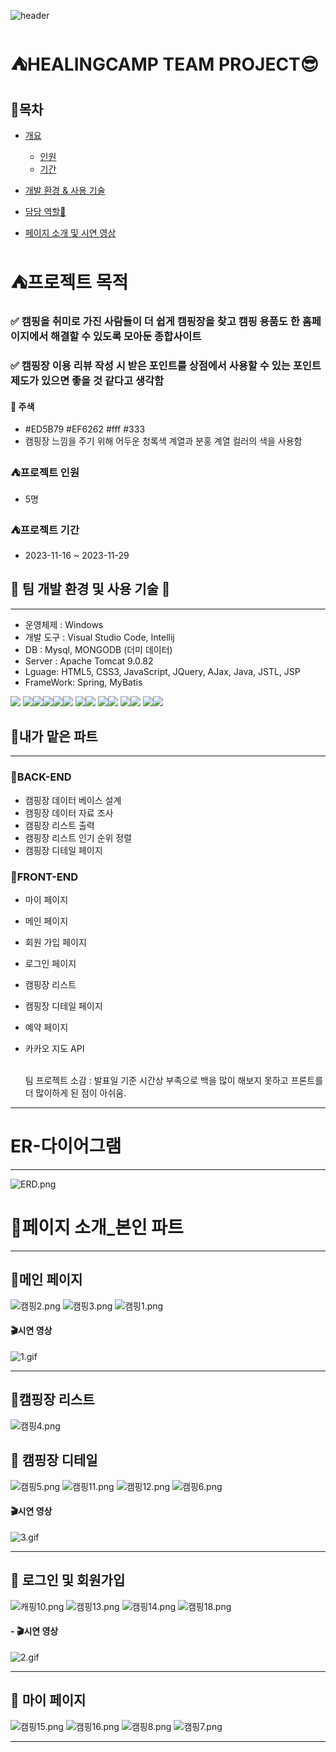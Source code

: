 ![header](https://capsule-render.vercel.app/api?type=slice&color=gradient&height=200&section=header&text=HEALING%20CAMP&fontSize=100)

# ⛺HEALINGCAMP TEAM PROJECT😎

## 🧷목차 

- [개요](#프로젝트-목적)
  - [인원](#프로젝트-인원)
  - [기간](#프로젝트-기간)
- [개발 환경 & 사용 기술](#-팀-개발-환경-및-사용-기술-)

- [담당 역할🙌](#내가-맡은-파트)
- [페이지 소개 및 시연 영상](#페이지-소개)

# ⛺프로젝트 목적 

### ✅ 캠핑을 취미로 가진 사람들이 더 쉽게 캠핑장을 찾고 캠핑 용품도 한 홈페이지에서 해결할 수 있도록 모아둔 종합사이트

### ✅ 캠핑장 이용 리뷰 작성 시 받은 포인트를 상점에서 사용할 수 있는 포인트 제도가 있으면 좋을 것 같다고 생각함

#### 💚 주색
- #ED5B79 #EF6262 #fff #333
- 캠핑장 느낌을 주기 위해 어두운 청록색 계열과 분홍 계열 컬러의 색을 사용함

### ⛺프로젝트 인원

- 5명 

### ⛺프로젝트 기간

- 2023-11-16 ~ 2023-11-29

## 👏 팀 개발 환경 및 사용 기술 👏

---
- 운영체제 : Windows
- 개발 도구 : Visual Studio Code, Intellij
- DB : Mysql, MONGODB (더미 데이터)
- Server : Apache Tomcat 9.0.82
- Lguage: HTML5, CSS3, JavaScript, JQuery, AJax, Java, JSTL, JSP
- FrameWork: Spring, MyBatis

<img src="https://img.shields.io/badge/html5-E34F26?style=for-the-badge&logo=html5&logoColor=white"> <img src="https://img.shields.io/badge/css-1572B6?style=for-the-badge&logo=css3&logoColor=white"><img src="https://img.shields.io/badge/javascript-F7DF1E?style=for-the-badge&logo=javascript&logoColor=black"><img src="https://img.shields.io/badge/oracle-F80000?style=for-the-badge&logo=oracle&logoColor=white"><img src="https://img.shields.io/badge/mysql-4479A1?style=for-the-badge&logo=mysql&logoColor=white"><img src="https://img.shields.io/badge/Jquery-white?style=for-the-badge&logo=Jquery&logoColor=blue">
<img src="https://img.shields.io/badge/mongoDB-47A248?style=for-the-badge&logo=MongoDB&logoColor=white"><img src="https://img.shields.io/badge/github-181717?style=for-the-badge&logo=github&logoColor=white">
<img src="https://img.shields.io/badge/java-007396?style=for-the-badge&logo=java&logoColor=white"><img src="https://img.shields.io/badge/intelijidea-181717?style=for-the-badge&logo=intellijidea&logoColor=white">
<img src="https://img.shields.io/badge/Visual_Studio_Code-white?style=for-the-badge&logo=visual%20studio%20code&logoColor=blue"><img src="https://img.shields.io/badge/apache tomcat-F8DC75?style=for-the-badge&logo=apachetomcat&logoColor=white">
<img src="https://img.shields.io/badge/Github-black?style=for-the-badge&logo=github&logoColor=purple"><img src="https://img.shields.io/badge/Spring-green?style=for-the-badge&logo=Spring&logoColor=white">

## 📝내가 맡은 파트

---

### 📌BACK-END 
- 캠핑장 데이터 베이스 설계 
- 캠핑장 데이터 자료 조사 
- 캠핑장 리스트 출력 
- 캠핑장 리스트 인기 순위 정렬
- 캠핑장 디테일 페이지 

### 📌FRONT-END 
- 마이 페이지 
- 메인 페이지 
- 회원 가입 페이지
- 로그인 페이지
- 캠핑장 리스트 
- 캠핑장 디테일 페이지
- 예약 페이지 
- 카카오 지도 API

    <br>
    팀 프로젝트 소감 : 발표일 기준 시간상 부족으로 백을 많이 해보지 못하고 프론트를 더 많이하게 된 점이 아쉬움. 

---

# ER-다이어그램

---
![ERD.png](src%2Fmain%2Fwebapp%2Fresources%2Fimg%2FERD.png)

# 🔎페이지 소개_본인 파트

---

##  📌메인 페이지
  ![캠핑2.png](src%2Fmain%2Fwebapp%2Fresources%2F%EC%BA%A1%EC%B3%90%2F%EC%BA%A0%ED%95%912.png)
  ![캠핑3.png](src%2Fmain%2Fwebapp%2Fresources%2F%EC%BA%A1%EC%B3%90%2F%EC%BA%A0%ED%95%913.png)
  ![캠핑1.png](src%2Fmain%2Fwebapp%2Fresources%2F%EC%BA%A1%EC%B3%90%2F%EC%BA%A0%ED%95%911.png)
  
#### 🎬시연 영상 
  ![1.gif](src%2Fmain%2Fwebapp%2Fresources%2F%EC%BA%A1%EC%B3%90%2F1.gif)

---

## 📌캠핑장 리스트
![캠핑4.png](src%2Fmain%2Fwebapp%2Fresources%2F%EC%BA%A1%EC%B3%90%2F%EC%BA%A0%ED%95%914.png)

##  📌 캠핑장 디테일 
  ![캠핑5.png](src%2Fmain%2Fwebapp%2Fresources%2F%EC%BA%A1%EC%B3%90%2F%EC%BA%A0%ED%95%915.png)
  ![캠핑11.png](src%2Fmain%2Fwebapp%2Fresources%2F%EC%BA%A1%EC%B3%90%2F%EC%BA%A0%ED%95%9111.png)
  ![캠핑12.png](src%2Fmain%2Fwebapp%2Fresources%2F%EC%BA%A1%EC%B3%90%2F%EC%BA%A0%ED%95%9112.png)
  ![캠핑6.png](src%2Fmain%2Fwebapp%2Fresources%2F%EC%BA%A1%EC%B3%90%2F%EC%BA%A0%ED%95%916.png)  

#### 🎬시연 영상 
  ![3.gif](src%2Fmain%2Fwebapp%2Fresources%2F%EC%BA%A1%EC%B3%90%2F3.gif)

---
## 📌 로그인 및 회원가입  
  ![캐핑10.png](src%2Fmain%2Fwebapp%2Fresources%2F%EC%BA%A1%EC%B3%90%2F%EC%BA%90%ED%95%9110.png)
  ![캠핑13.png](src%2Fmain%2Fwebapp%2Fresources%2F%EC%BA%A1%EC%B3%90%2F%EC%BA%A0%ED%95%9113.png)
  ![캠핑14.png](src%2Fmain%2Fwebapp%2Fresources%2F%EC%BA%A1%EC%B3%90%2F%EC%BA%A0%ED%95%9114.png)
  ![캠핑18.png](src%2Fmain%2Fwebapp%2Fresources%2F%EC%BA%A1%EC%B3%90%2F%EC%BA%A0%ED%95%9118.png)

#### - 🎬시연 영상 
  ![2.gif](src%2Fmain%2Fwebapp%2Fresources%2F%EC%BA%A1%EC%B3%90%2F2.gif)
 
---

##  📌 마이 페이지
  ![캠핑15.png](src%2Fmain%2Fwebapp%2Fresources%2F%EC%BA%A1%EC%B3%90%2F%EC%BA%A0%ED%95%9115.png)
  ![캠핑16.png](src%2Fmain%2Fwebapp%2Fresources%2F%EC%BA%A1%EC%B3%90%2F%EC%BA%A0%ED%95%9116.png)
  ![캠핑8.png](src%2Fmain%2Fwebapp%2Fresources%2F%EC%BA%A1%EC%B3%90%2F%EC%BA%A0%ED%95%918.png)
  ![캠핑7.png](src%2Fmain%2Fwebapp%2Fresources%2F%EC%BA%A1%EC%B3%90%2F%EC%BA%A0%ED%95%917.png)

---

